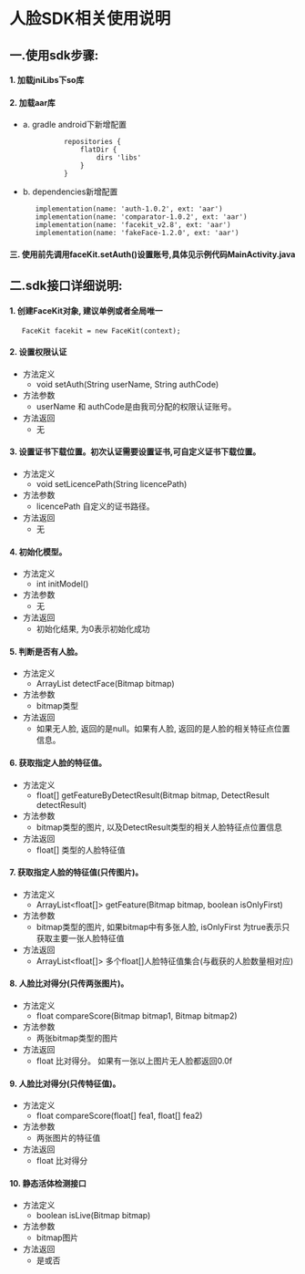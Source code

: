 # 人脸SDK相关使用说明


## 一.使用sdk步骤:
#### 1. 加载jniLibs下so库
#### 2. 加载aar库
  * a. gradle android下新增配置
     ```
               repositories {
                   flatDir {
                       dirs 'libs'
                   }
               }
     ```

  * b. dependencies新增配置
      ```
         implementation(name: 'auth-1.0.2', ext: 'aar')
         implementation(name: 'comparator-1.0.2', ext: 'aar')
         implementation(name: 'facekit_v2.8', ext: 'aar')
         implementation(name: 'fakeFace-1.2.0', ext: 'aar')
      ```

#### 三. 使用前先调用faceKit.setAuth()设置账号,具体见示例代码MainActivity.java


## 二.sdk接口详细说明:

#### 1. 创建FaceKit对象, 建议单例或者全局唯一
   ```
      FaceKit facekit = new FaceKit(context);
   ```

#### 2. 设置权限认证
   * 方法定义
        * void setAuth(String userName, String authCode)
   * 方法参数
        * userName 和 authCode是由我司分配的权限认证账号。
   * 方法返回
        * 无


#### 3. 设置证书下载位置。初次认证需要设置证书,可自定义证书下载位置。
   * 方法定义
        * void setLicencePath(String licencePath)
   * 方法参数
        * licencePath 自定义的证书路径。
   * 方法返回
        * 无

#### 4. 初始化模型。
   * 方法定义
        * int initModel()
   * 方法参数
        * 无
   * 方法返回
        * 初始化结果, 为0表示初始化成功

#### 5. 判断是否有人脸。
   * 方法定义
        * ArrayList<DetectResult>  detectFace(Bitmap bitmap)
   * 方法参数
        * bitmap类型
   * 方法返回
        * 如果无人脸, 返回的是null。如果有人脸, 返回的是人脸的相关特征点位置信息。

#### 6. 获取指定人脸的特征值。
   * 方法定义
        * float[]  getFeatureByDetectResult(Bitmap bitmap, DetectResult detectResult)
   * 方法参数
        * bitmap类型的图片, 以及DetectResult类型的相关人脸特征点位置信息
   * 方法返回
        * float[] 类型的人脸特征值

#### 7. 获取指定人脸的特征值(只传图片)。
   * 方法定义
        * ArrayList<float[]> getFeature(Bitmap bitmap, boolean isOnlyFirst)
   * 方法参数
        * bitmap类型的图片, 如果bitmap中有多张人脸, isOnlyFirst 为true表示只获取主要一张人脸特征值
   * 方法返回
        * ArrayList<float[]> 多个float[]人脸特征值集合(与截获的人脸数量相对应)

#### 8. 人脸比对得分(只传两张图片)。
   * 方法定义
        * float compareScore(Bitmap bitmap1, Bitmap bitmap2)
   * 方法参数
        * 两张bitmap类型的图片
   * 方法返回
        * float 比对得分。 如果有一张以上图片无人脸都返回0.0f

#### 9. 人脸比对得分(只传特征值)。
   * 方法定义
        * float compareScore(float[] fea1, float[] fea2)
   * 方法参数
        * 两张图片的特征值
   * 方法返回
        * float 比对得分

#### 10. 静态活体检测接口
   * 方法定义
        * boolean isLive(Bitmap bitmap)
   * 方法参数
        * bitmap图片
   * 方法返回
        * 是或否


